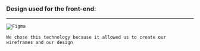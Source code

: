### Design used for the front-end:

---

<code>![Figma](https://img.shields.io/badge/figma-%23F24E1E.svg?style=for-the-badge&logo=figma&logoColor=white)</code>

```
We chose this technology because it allowed us to create our wireframes and our design
```
